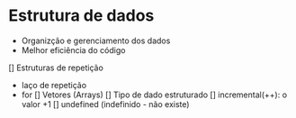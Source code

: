 # Estrutura de dados

- Organizção e gerenciamento dos dados
- Melhor eficiência do código

[]  Estruturas de repetição
  - laço de repetição
  - for
[] Vetores (Arrays)
  [] Tipo de dado estruturado
[] incremental(++): o valor +1
[] undefined (indefinido - não existe)